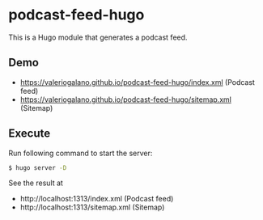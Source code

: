 # podcast-feed-hugo
This is a Hugo module that generates a podcast feed.

## Demo
 * https://valeriogalano.github.io/podcast-feed-hugo/index.xml (Podcast feed)
 * https://valeriogalano.github.io/podcast-feed-hugo/sitemap.xml (Sitemap)

## Execute
Run following command to start the server:
```bash
$ hugo server -D
```
See the result at 
 * http://localhost:1313/index.xml (Podcast feed)
 * http://localhost:1313/sitemap.xml (Sitemap)

